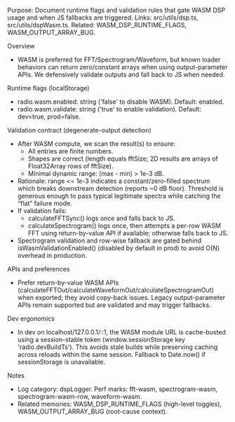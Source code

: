 Purpose: Document runtime flags and validation rules that gate WASM DSP usage and when JS fallbacks are triggered. Links: src/utils/dsp.ts, src/utils/dspWasm.ts. Related: WASM_DSP_RUNTIME_FLAGS, WASM_OUTPUT_ARRAY_BUG.

Overview

- WASM is preferred for FFT/Spectrogram/Waveform, but known loader behaviors can return zero/constant arrays when using output-parameter APIs. We defensively validate outputs and fall back to JS when needed.

Runtime flags (localStorage)

- radio.wasm.enabled: string ('false' to disable WASM). Default: enabled.
- radio.wasm.validate: string ('true' to enable validation). Default: dev=true, prod=false.

Validation contract (degenerate-output detection)

- After WASM compute, we scan the result(s) to ensure:
  - All entries are finite numbers.
  - Shapes are correct (length equals fftSize; 2D results are arrays of Float32Array rows of fftSize).
  - Minimal dynamic range: (max - min) > 1e-3 dB.
- Rationale: range <= 1e-3 indicates a constant/zero-filled spectrum which breaks downstream detection (reports ~0 dB floor). Threshold is generous enough to pass typical legitimate spectra while catching the “flat” failure mode.
- If validation fails:
  - calculateFFTSync() logs once and falls back to JS.
  - calculateSpectrogram() logs once, then attempts a per-row WASM FFT using return-by-value API if available; otherwise falls back to JS.
- Spectrogram validation and row-wise fallback are gated behind isWasmValidationEnabled() (disabled by default in prod) to avoid O(N) overhead in production.

APIs and preferences

- Prefer return-by-value WASM APIs (calculateFFTOut/calculateWaveformOut/calculateSpectrogramOut) when exported; they avoid copy-back issues. Legacy output-parameter APIs remain supported but are validated and may trigger fallbacks.

Dev ergonomics

- In dev on localhost/127.0.0.1/::1, the WASM module URL is cache-busted using a session-stable token (window.sessionStorage key 'radio.devBuildTs'). This avoids stale builds while preserving caching across reloads within the same session. Fallback to Date.now() if sessionStorage is unavailable.

Notes

- Log category: dspLogger. Perf marks: fft-wasm, spectrogram-wasm, spectrogram-wasm-row, waveform-wasm.
- Related memories: WASM_DSP_RUNTIME_FLAGS (high-level toggles), WASM_OUTPUT_ARRAY_BUG (root-cause context).